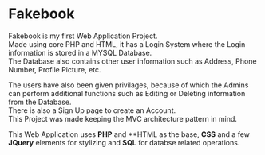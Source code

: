 # Fakebook

Fakebook is my first Web Application Project.  
Made using core PHP and HTML, it has a Login System where the Login information is stored in a MYSQL Database.  
The Database also contains other user information such as Address, Phone Number, Profile Picture, etc.  
  
The users have also been given privilages, because of which the Admins can perform additional functions such as Editing or Deleting information from the Database.  
There is also a Sign Up page to create an Account.  
This Project was made keeping the MVC architecture pattern in mind.  
  
This Web Application uses **PHP** and **HTML as the base, **CSS** and a few **JQuery** elements for stylizing and **SQL** for databse related operations.
